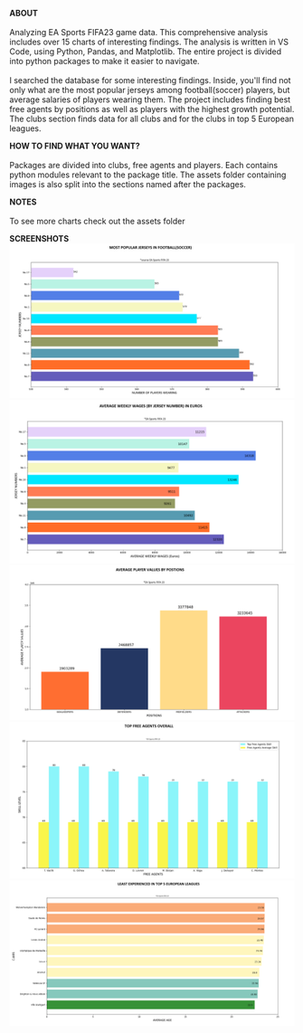 
<strong>ABOUT</strong><br>
<br>
Analyzing EA Sports FIFA23 game data. This comprehensive analysis includes over 15 charts of interesting findings.
The analysis is written in VS Code, using Python, Pandas, and Matplotlib. The entire project is divided into python packages to make it easier to navigate.
<br>
<br>
I searched the database for some interesting findings. Inside, you'll find not only what are the most popular jerseys
among football(soccer) players, but average salaries of players wearing them. The project includes finding best free agents by positions as well as players with the highest growth potential. The clubs section finds data for all clubs and for the clubs in top 5 European leagues.

<strong>HOW TO FIND WHAT YOU WANT?</strong><br>
<br>
Packages are divided into clubs, free agents and players. Each contains python modules relevant to the package title. The assets folder containing images is also split into the sections named after the packages.

<strong>NOTES</strong><br>
<br>
To see more charts check out the assets folder

<strong>SCREENSHOTS</strong>
<img src="./assets/player_charts/most_popular_jerseys.png" />
<img src="./assets/player_charts/weekly_wages_by_jersey_number.png" />
<img src="./assets/player_charts/average_values_by_positions.png" />
<img src="./assets/free_agent_charts/top_free_agents_overall.png" />
<img src="./assets/clubs_charts/league_5_least_experienced.png" />


